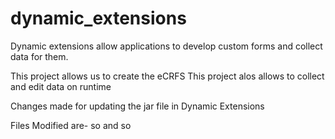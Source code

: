# dynamic_extensions
Dynamic extensions allow applications to develop custom forms and collect data for them.

This project allows us to create the eCRFS
This project alos allows to collect and edit data on runtime


Changes made for updating the jar file in Dynamic Extensions

Files Modified are- so and so
